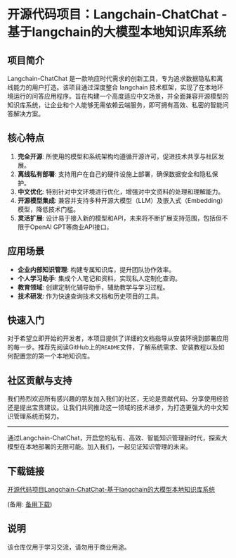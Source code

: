 # 开源代码项目：Langchain-ChatChat - 基于langchain的大模型本地知识库系统

## 项目简介

 Langchain-ChatChat 是一款响应时代需求的创新工具，专为追求数据隐私和离线能力的用户打造。该项目通过深度整合 langchain 技术框架，实现了在本地环境运行的问答应用程序。旨在构建一个高度适应中文场景，并全面兼容开源模型的知识库系统，让企业和个人能够无需依赖云端服务，即可拥有高效、私密的智能问答解决方案。

 ## 核心特点

 1. **完全开源**: 所使用的模型和系统架构均遵循开源许可，促进技术共享与社区发展。
 2. **离线私有部署**: 支持用户在自己的硬件设施上部署，确保数据安全和隐私保护。
 3. **中文优化**: 特别针对中文环境进行优化，增强对中文资料的处理和理解能力。
 4. **开源模型集成**: 兼容并支持多种开源大模型（LLM）及嵌入式（Embedding）模型，降低技术门槛。
 5. **灵活扩展**: 设计易于接入新的模型和API，未来将不断扩展支持范围，包括但不限于OpenAI GPT等商业API接口。

 ## 应用场景

 - **企业内部知识管理**: 构建专属知识库，提升团队协作效率。
 - **个人学习助手**: 集成个人笔记和资料，实现私人定制化查询。
 - **教育领域**: 创建定制化辅导助手，辅助教学与学习过程。
 - **技术研发**: 作为快速查询技术文档和历史项目的工具。

 ## 快速入门

 对于希望立即开始的开发者，本项目提供了详细的文档指导从安装环境到部署应用的每一步。推荐先阅读GitHub上的`README`文件，了解系统需求、安装教程以及如何配置您的第一个本地知识库。

 ## 社区贡献与支持

 我们热烈欢迎所有感兴趣的朋友加入我们的社区，无论是贡献代码、分享使用经验还是提出宝贵建议。让我们共同推动这一领域的技术进步，为打造更强大的中文知识管理系统而努力。

 ---

 通过Langchain-ChatChat，开启您的私有、高效、智能知识管理新时代，探索大模型在本地部署的无限可能。加入我们，一起见证知识管理的未来。

 ## 下载链接
 [开源代码项目Langchain-ChatChat-基于langchain的大模型本地知识库系统](https://pan.quark.cn/s/61b6a8113be8) 

 (备用: [备用下载](https://pan.baidu.com/s/1nESwLazuauq_lmeWohGn7Q?pwd=1234))

 ## 说明

 该仓库仅用于学习交流，请勿用于商业用途。
